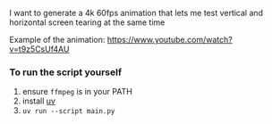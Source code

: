 I want to generate a 4k 60fps animation that lets me test vertical and horizontal screen tearing at the same time


Example of the animation:
https://www.youtube.com/watch?v=t9z5CsUf4AU


### To run the script yourself

1. ensure `ffmpeg` is in your PATH
1. install [uv](https://docs.astral.sh/uv/)
1. `uv run --script main.py`
